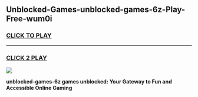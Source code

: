 
## Unblocked-Games-unblocked-games-6z-Play-Free-wum0i
<h3>
<a href="https://premium76.site?title=unblocked-games-6z&ref=15A">CLICK TO PLAY</a></h3>
<hr>

<h3>
<a href="https://premium76.site?title=unblocked-games-6z&ref=15A">CLICK 2 PLAY</a>
  
</h3>

<a href="https://premium76.site?title=unblocked-games-6z&ref=15A"><img src="https://clearcache.store/games.png"></a>


**unblocked-games-6z games unblocked: Your Gateway to Fun and Accessible Online Gaming**
